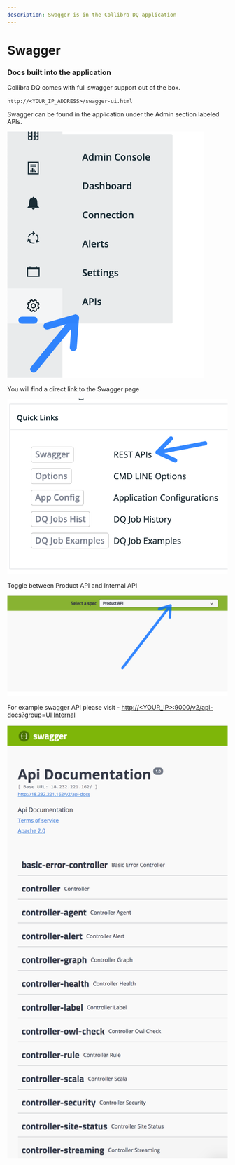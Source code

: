 ```yaml
---
description: Swagger is in the Collibra DQ application
---
```


# Swagger

### Docs built into the application

Collibra DQ comes with full swagger support out of the box.

```
http://<YOUR_IP_ADDRESS>/swagger-ui.html
```

Swagger can be found in the application under the Admin section labeled APIs.

![](<../../.gitbook/assets/image (90).png>)

You will find a direct link to the Swagger page

![](<../../.gitbook/assets/image (29).png>)

Toggle between Product API and Internal API

![](<../../.gitbook/assets/image (57).png>)

For example swagger API please visit - [http://\<YOUR\_IP>:9000/v2/api-docs?group=UI Internal](http://35.194.91.201:9003/v2/api-docs?group=UI%20Internal)

![](../../.gitbook/assets/owl-swagger.png)
